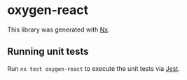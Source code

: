 # oxygen-react

This library was generated with [Nx](https://nx.dev).

## Running unit tests

Run `nx test oxygen-react` to execute the unit tests via [Jest](https://jestjs.io).
